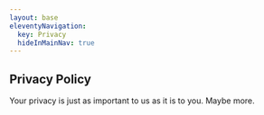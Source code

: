```yaml
---
layout: base
eleventyNavigation:
  key: Privacy
  hideInMainNav: true
---
```


## Privacy Policy

Your privacy is just as important to us as it is to you. Maybe more.
